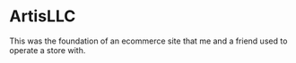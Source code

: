 # ArtisLLC
This was the foundation of an ecommerce site that me and a friend used to operate a store with.
